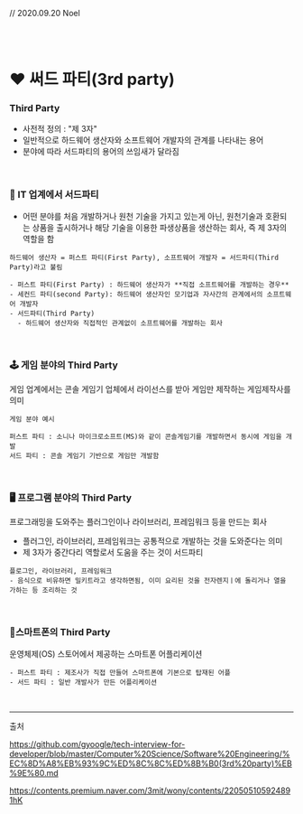 // 2020.09.20 Noel

<br/>
<br/>

# ❤️ 써드 파티(3rd party)<br/>


### Third Party<br/>

- 사전적 정의 : "제 3자" <br/>
- 일반적으로 하드웨어 생산자와 소프트웨어 개발자의 관계를 나타내는 용어<br/>
- 분야에 따라 서드파티의 용어의 쓰임새가 달라짐<br/>

<br/>


### 🏢 IT 업계에서 서드파티<br/>

- 어떤 분야를 처음 개발하거나 원천 기술을 가지고 있는게 아닌, 원천기술과 호환되는 상품을 출시하거나 해당 기술을 이용한 파생상품을 생산하는 회사, 즉 제 3자의 역할을 함<br/>

```예시
하드웨어 생산자 = 퍼스트 파티(First Party), 소프트웨어 개발자 = 서드파티(Third Party)라고 불림

- 퍼스트 파티(First Party) : 하드웨어 생산자가 **직접 소프트웨어를 개발하는 경우**
- 세컨드 파티(second Party): 하드웨어 생산자인 모기업과 자사간의 관계에서의 소프트웨어 개발자
- 서드파티(Third Party)
  - 하드웨어 생산자와 직접적인 관계없이 소프트웨어를 개발하는 회사
```

<br/>


### 🕹 게임 분야의 Third Party<br/>

게임 업계에서는 콘솔 게임기 업체에서 라이선스를 받아 게임만 제작하는 게임제작사를 의미<br/>

```예시
게임 분야 예시

퍼스트 파티 : 소니나 마이크로소프트(MS)와 같이 콘솔게임기를 개발하면서 동시에 게임을 개발
서드 파티 : 콘솔 게임기 기반으로 게임만 개발함

```

<br/>


 ### 🖥 프로그램 분야의 Third Party<br/>

프로그래밍을 도와주는 플러그인이나 라이브러리, 프레임워크 등을 만드는 회사<br/>

- 플러그인, 라이브러리, 프레임워크는 공통적으로 개발하는 것을 도와준다는 의미<br/>
- 제 3자가 중간다리 역할로서 도움을 주는 것이 서드파티<br/>

```예시
플로그인, 라이브러리, 프레임워크
- 음식으로 비유하면 밀키트라고 생각하면됨, 이미 요리된 것을 전자렌지ㅣ에 돌리거나 열을 가하는 등 조리하는 것
```

<br/>


### 📱스마트폰의 Third Party<br/>

운영체제(OS) 스토어에서 제공하는 스마트폰 어플리케이션<br/>

```예시
- 퍼스트 파티 : 제조사가 직접 만들어 스마트폰에 기본으로 탑재된 어플
- 서드 파티 : 일반 개발사가 만든 어플리케이션
```

<br/>



<hr/>

출처

https://github.com/gyoogle/tech-interview-for-developer/blob/master/Computer%20Science/Software%20Engineering/%EC%8D%A8%EB%93%9C%ED%8C%8C%ED%8B%B0(3rd%20party)%EB%9E%80.md

https://contents.premium.naver.com/3mit/wony/contents/220505105924891hK
